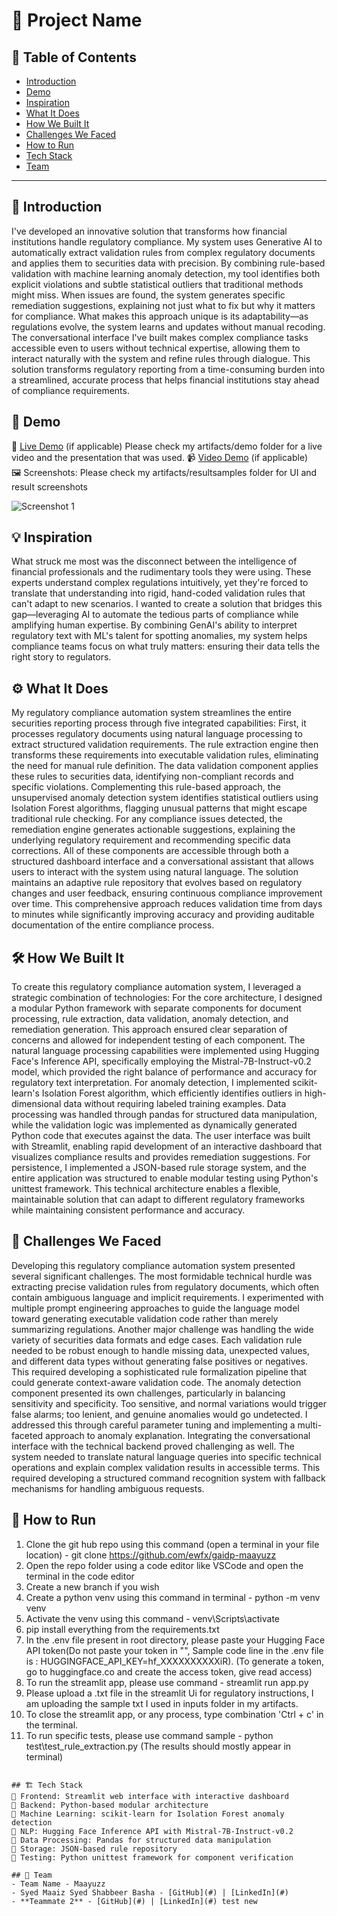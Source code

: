# 🚀 Project Name

## 📌 Table of Contents
- [Introduction](#introduction)
- [Demo](#demo)
- [Inspiration](#inspiration)
- [What It Does](#what-it-does)
- [How We Built It](#how-we-built-it)
- [Challenges We Faced](#challenges-we-faced)
- [How to Run](#how-to-run)
- [Tech Stack](#tech-stack)
- [Team](#team)

---

## 🎯 Introduction
I've developed an innovative solution that transforms how financial institutions handle regulatory compliance. My system uses Generative AI to automatically extract validation rules from complex regulatory documents and applies them to securities data with precision. By combining rule-based validation with machine learning anomaly detection, my tool identifies both explicit violations and subtle statistical outliers that traditional methods might miss. When issues are found, the system generates specific remediation suggestions, explaining not just what to fix but why it matters for compliance. What makes this approach unique is its adaptability—as regulations evolve, the system learns and updates without manual recoding. The conversational interface I've built makes complex compliance tasks accessible even to users without technical expertise, allowing them to interact naturally with the system and refine rules through dialogue. This solution transforms regulatory reporting from a time-consuming burden into a streamlined, accurate process that helps financial institutions stay ahead of compliance requirements.

## 🎥 Demo
🔗 [Live Demo](#) (if applicable)  Please check my artifacts/demo folder for a live video and the presentation that was used.
📹 [Video Demo](#) (if applicable)  
🖼️ Screenshots: Please check my artifacts/resultsamples folder for UI and result screenshots

![Screenshot 1](link-to-image)

## 💡 Inspiration
What struck me most was the disconnect between the intelligence of financial professionals and the rudimentary tools they were using. These experts understand complex regulations intuitively, yet they're forced to translate that understanding into rigid, hand-coded validation rules that can't adapt to new scenarios.
I wanted to create a solution that bridges this gap—leveraging AI to automate the tedious parts of compliance while amplifying human expertise. By combining GenAI's ability to interpret regulatory text with ML's talent for spotting anomalies, my system helps compliance teams focus on what truly matters: ensuring their data tells the right story to regulators.

## ⚙️ What It Does
My regulatory compliance automation system streamlines the entire securities reporting process through five integrated capabilities:
First, it processes regulatory documents using natural language processing to extract structured validation requirements. The rule extraction engine then transforms these requirements into executable validation rules, eliminating the need for manual rule definition.
The data validation component applies these rules to securities data, identifying non-compliant records and specific violations. Complementing this rule-based approach, the unsupervised anomaly detection system identifies statistical outliers using Isolation Forest algorithms, flagging unusual patterns that might escape traditional rule checking.
For any compliance issues detected, the remediation engine generates actionable suggestions, explaining the underlying regulatory requirement and recommending specific data corrections. All of these components are accessible through both a structured dashboard interface and a conversational assistant that allows users to interact with the system using natural language.
The solution maintains an adaptive rule repository that evolves based on regulatory changes and user feedback, ensuring continuous compliance improvement over time. This comprehensive approach reduces validation time from days to minutes while significantly improving accuracy and providing auditable documentation of the entire compliance process.

## 🛠️ How We Built It
To create this regulatory compliance automation system, I leveraged a strategic combination of technologies:
For the core architecture, I designed a modular Python framework with separate components for document processing, rule extraction, data validation, anomaly detection, and remediation generation. This approach ensured clear separation of concerns and allowed for independent testing of each component.
The natural language processing capabilities were implemented using Hugging Face's Inference API, specifically employing the Mistral-7B-Instruct-v0.2 model, which provided the right balance of performance and accuracy for regulatory text interpretation.
For anomaly detection, I implemented scikit-learn's Isolation Forest algorithm, which efficiently identifies outliers in high-dimensional data without requiring labeled training examples.
Data processing was handled through pandas for structured data manipulation, while the validation logic was implemented as dynamically generated Python code that executes against the data.
The user interface was built with Streamlit, enabling rapid development of an interactive dashboard that visualizes compliance results and provides remediation suggestions.
For persistence, I implemented a JSON-based rule storage system, and the entire application was structured to enable modular testing using Python's unittest framework.
This technical architecture enables a flexible, maintainable solution that can adapt to different regulatory frameworks while maintaining consistent performance and accuracy.

## 🚧 Challenges We Faced
Developing this regulatory compliance automation system presented several significant challenges. The most formidable technical hurdle was extracting precise validation rules from regulatory documents, which often contain ambiguous language and implicit requirements. I experimented with multiple prompt engineering approaches to guide the language model toward generating executable validation code rather than merely summarizing regulations.
Another major challenge was handling the wide variety of securities data formats and edge cases. Each validation rule needed to be robust enough to handle missing data, unexpected values, and different data types without generating false positives or negatives. This required developing a sophisticated rule formalization pipeline that could generate context-aware validation code.
The anomaly detection component presented its own challenges, particularly in balancing sensitivity and specificity. Too sensitive, and normal variations would trigger false alarms; too lenient, and genuine anomalies would go undetected. I addressed this through careful parameter tuning and implementing a multi-faceted approach to anomaly explanation.
Integrating the conversational interface with the technical backend proved challenging as well. The system needed to translate natural language queries into specific technical operations and explain complex validation results in accessible terms. This required developing a structured command recognition system with fallback mechanisms for handling ambiguous requests.

## 🏃 How to Run
1. Clone the git hub repo using this command (open a terminal in your file location) - git clone https://github.com/ewfx/gaidp-maayuzz
2. Open the repo folder using a code editor like VSCode and open the terminal in the code editor
3. Create a new branch if you wish
4. Create a python venv using this command in terminal  - python -m venv venv
5. Activate the venv using this command - venv\Scripts\activate  
6. pip install everything from the requirements.txt
7. In the .env file present in root directory, please paste your Hugging Face API token(Do not paste your token in "", Sample code line in the .env file is : 
HUGGINGFACE_API_KEY=hf_XXXXXXXXXXiR). (To generate a token, go to huggingface.co and create the access token, give read access)
8. To run the streamlit app, please use command - streamlit run app.py
9. Please upload a .txt file in the streamlit Ui for regulatory instructions, I am uploading the sample txt I used in inputs folder in my artifacts.
10. To close the streamlit app, or any process, type combination 'Ctrl + c' in the terminal.
11. To run specific tests, please use command sample - python test\test_rule_extraction.py (The results should mostly appear in terminal)
   ```

## 🏗️ Tech Stack
🔹 Frontend: Streamlit web interface with interactive dashboard
🔹 Backend: Python-based modular architecture
🔹 Machine Learning: scikit-learn for Isolation Forest anomaly detection
🔹 NLP: Hugging Face Inference API with Mistral-7B-Instruct-v0.2
🔹 Data Processing: Pandas for structured data manipulation
🔹 Storage: JSON-based rule repository
🔹 Testing: Python unittest framework for component verification

## 👥 Team
- Team Name - Maayuzz
- Syed Maaiz Syed Shabbeer Basha - [GitHub](#) | [LinkedIn](#)
- **Teammate 2** - [GitHub](#) | [LinkedIn](#) test new
